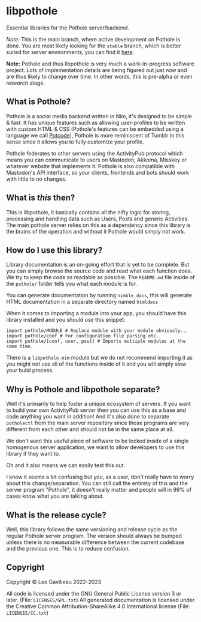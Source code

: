 # libpothole

Essential libraries for the Pothole server/backend.

*Note:* This is the main branch, where active development on Pothole is done. You are most likely looking for the `stable` branch, which is better suited for server environments, you can find it [here](https://codeberg.org/pothole/pothole/src/branch/stable).

**Note:** Pothole and thus libpothole is very much a work-in-progress software project. Lots of implementation details are being figured out just now and are thus likely to change over time. In other words, this is pre-alpha or even *research* stage. 

## What is Pothole?

Pothole is a social media backend written in Nim, it's designed to be simple & fast. It has unique features such as allowing user-profiles to be written with custom HTML & CSS (Pothole's features can be embedded using a language we call [Potcode](https://codeberg.org/pothole/docs/src/branch/master/dev/POTCODE.md)), Pothole is more reminiscent of Tumblr in this sense since it allows you to fully customize your profile.

Pothole federates to other servers using the ActivityPub protocol which means you can communicate to users on Mastodon, Akkoma, Misskey or whatever website that implements it. Pothole is also compatible with Mastodon's API interface, so your clients, frontends and bots should work with little to no changes.

## What is *this* then?

This is libpothole, it basically contains all the nifty logic for storing, processing and handling data such as Users, Posts and generic Activities. The main pothole server relies on this as a dependency since this library is the brains of the operation and without it Pothole would simply not work.

## How do I use this library?

Library documentation is an on-going effort that is yet to be complete. But you can simply browse the source code and read what each function does. We try to keep the code as readable as possible.
The `README.md` file inside of the `pothole/` folder tells you what each module is for.

You can generate documentation by running `nimble docs`, this will generate HTML documentation in a separate directory named `htmldocs`

When it comes to importing a module into your app, you should have this library installed and you should use this snippet:

```
import pothole/MODULE # Replace module with your module obviously...
import pothole/conf # For configuration file parsing etc.
import pothole/[conf, user, post] # Imports multiple modules at the same time.
```

There is a `libpothole.nim` module but we do not recommend importing it as you might not use all of the functions inside of it and you will simply slow your build process.

## Why is Pothole and libpothole separate?

Well it's primarily to help foster a unique ecosystem of servers. If you want to build your own ActivityPub server then you can use this as a base and code anything you want in addition! And it's also done to separate `potholectl` from the main server repository since those programs are very different from each other and should not be in the same place at all.

We don't want this useful piece of software to be locked inside of a single homogenous server application, we want to allow developers to use this library if they want to.

Oh and it also means we can easily test this out.

I know it seems a bit confusing but you, as a user, don't really have to worry about this change/separation. You can still call the entirety of this and the server program "Pothole", it doesn't really matter and people will in 99% of cases know what you are talking about.

## What is the release cycle?

Well, this library follows the same versioning and release cycle as the regular Pothole server program. The version should always be bumped unless there is no measurable difference between the current codebase and the previous one. This is to reduce confusion.

## Copyright

Copyright © Leo Gavilieau 2022-2023

All code is licensed under the GNU General Public License version 3 or later. (File: `LICENSES/GPL.txt`)
All generated documentation is licensed under the Creative Common Attribution-ShareAlike 4.0 International license (File: `LICENSES/CC.txt`)